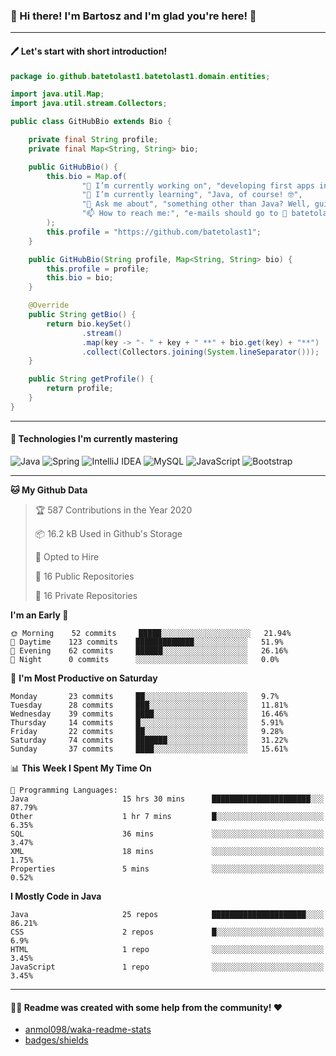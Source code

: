 ### 👋 Hi there! I'm Bartosz and I'm glad you're here! 🥰

-------

#### 🖊 Let's start with short introduction!

```Java
package io.github.batetolast1.batetolast1.domain.entities;

import java.util.Map;
import java.util.stream.Collectors;

public class GitHubBio extends Bio {

    private final String profile;
    private final Map<String, String> bio;

    public GitHubBio() {
        this.bio = Map.of(
                "🔭 I’m currently working on", "developing first apps in Spring 🍃",
                "🌱 I’m currently learning", "Java, of course! 🤓",
                "💬 Ask me about", "something other than Java? Well, guitars 🎸, fantasy 📖, PC 💻 and mobile 📲",
                "📫 How to reach me:", "e-mails should go to 📩 batetolast1@gmail.com; you can also say 👋"
        );
        this.profile = "https://github.com/batetolast1";
    }

    public GitHubBio(String profile, Map<String, String> bio) {
        this.profile = profile;
        this.bio = bio;
    }

    @Override
    public String getBio() {
        return bio.keySet()
                .stream()
                .map(key -> "- " + key + " **" + bio.get(key) + "**")
                .collect(Collectors.joining(System.lineSeparator()));
    }

    public String getProfile() {
        return profile;
    }
}
```

-------

#### 🚀 Technologies I'm currently mastering

![Java](https://img.shields.io/badge/Java-15-blue?logo=java)
![Spring](https://img.shields.io/badge/Spring-5.3-blue?logo=spring)
![IntelliJ IDEA](https://img.shields.io/badge/IntelliJ_IDEA-2020.2.3-blue?logo=intellij-idea)
![MySQL](https://img.shields.io/badge/MySQL-8.0.22-blue?logo=mysql)
![JavaScript](https://img.shields.io/badge/JavaScript-ES11-blue?logo=javascript)
![Bootstrap](https://img.shields.io/badge/Bootstrap-v4.5.2-blue?logo=bootstrap)

-------

<!--START_SECTION:waka-->
**🐱 My Github Data** 

> 🏆 587 Contributions in the Year 2020
 > 
> 📦 16.2 kB Used in Github's Storage 
 > 
> 💼 Opted to Hire
 > 
> 📜 16 Public Repositories 
 > 
> 🔑 16 Private Repositories  
 > 
**I'm an Early 🐤** 

```text
🌞 Morning    52 commits     █████░░░░░░░░░░░░░░░░░░░░   21.94% 
🌆 Daytime    123 commits    █████████████░░░░░░░░░░░░   51.9% 
🌃 Evening    62 commits     ██████░░░░░░░░░░░░░░░░░░░   26.16% 
🌙 Night      0 commits      ░░░░░░░░░░░░░░░░░░░░░░░░░   0.0%

```
📅 **I'm Most Productive on Saturday** 

```text
Monday       23 commits     ██░░░░░░░░░░░░░░░░░░░░░░░   9.7% 
Tuesday      28 commits     ███░░░░░░░░░░░░░░░░░░░░░░   11.81% 
Wednesday    39 commits     ████░░░░░░░░░░░░░░░░░░░░░   16.46% 
Thursday     14 commits     █░░░░░░░░░░░░░░░░░░░░░░░░   5.91% 
Friday       22 commits     ██░░░░░░░░░░░░░░░░░░░░░░░   9.28% 
Saturday     74 commits     ███████░░░░░░░░░░░░░░░░░░   31.22% 
Sunday       37 commits     ████░░░░░░░░░░░░░░░░░░░░░   15.61%

```


📊 **This Week I Spent My Time On** 

```text
💬 Programming Languages: 
Java                     15 hrs 30 mins      ██████████████████████░░░   87.79% 
Other                    1 hr 7 mins         █░░░░░░░░░░░░░░░░░░░░░░░░   6.35% 
SQL                      36 mins             ░░░░░░░░░░░░░░░░░░░░░░░░░   3.47% 
XML                      18 mins             ░░░░░░░░░░░░░░░░░░░░░░░░░   1.75% 
Properties               5 mins              ░░░░░░░░░░░░░░░░░░░░░░░░░   0.52%

```

**I Mostly Code in Java** 

```text
Java                     25 repos            █████████████████████░░░░   86.21% 
CSS                      2 repos             █░░░░░░░░░░░░░░░░░░░░░░░░   6.9% 
HTML                     1 repo              ░░░░░░░░░░░░░░░░░░░░░░░░░   3.45% 
JavaScript               1 repo              ░░░░░░░░░░░░░░░░░░░░░░░░░   3.45%

```



<!--END_SECTION:waka-->

-------

#### 👨‍💻 Readme was created with some help from the community! ❤️

- [anmol098/waka-readme-stats](https://github.com/anmol098/waka-readme-stats)
- [badges/shields](https://github.com/badges/shields)
